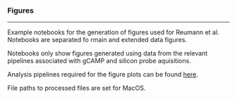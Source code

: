 ### Figures
-------

Example notebooks for the generation of figures used for Reumann et al. Notebooks are separated fo rmain and extended data figures.

Notebooks only show figures generated using data from the relevant pipelines associated with gCAMP and silicon probe aquisitions. 

Analysis pipelines required for the figure plots can be found [here](https://github.com/mzabolocki/miscos_ephys/tree/main/analysis). 

File paths to processed files are set for MacOS. 
